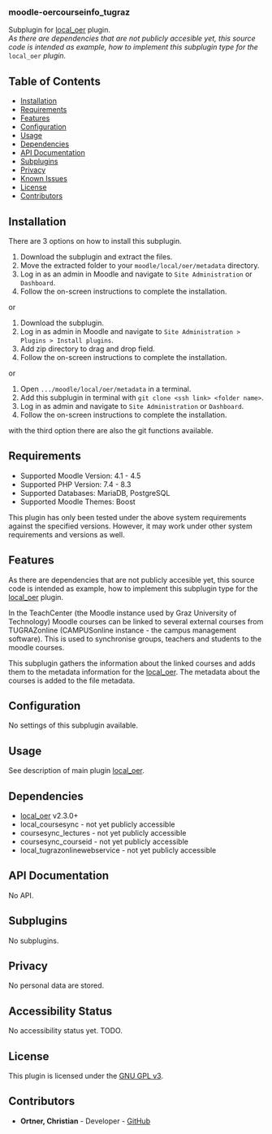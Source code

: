 ### moodle-oercourseinfo_tugraz

Subplugin for [local_oer](https://github.com/llttugraz/moodle-local_oer) plugin.<br>
*As there are dependencies that are not publicly accesible yet, this source code is intended as example, how to implement this subplugin type for the* `local_oer` *plugin.*

## Table of Contents


- [Installation](#installation)
- [Requirements](#requirements)
- [Features](#features)
- [Configuration](#configuration)
- [Usage](#usage)
- [Dependencies](#dependencies)
- [API Documentation](#api-documentation)
- [Subplugins](#subplugins)
- [Privacy](#privacy)
- [Known Issues](#known-issues)
- [License](#license)
- [Contributors](#contributors)

## Installation

There are 3 options on how to install this subplugin.

1. Download the subplugin and extract the files.
2. Move the extracted folder to your `moodle/local/oer/metadata` directory.
3. Log in as an admin in Moodle and navigate to `Site Administration` or `Dashboard`.
4. Follow the on-screen instructions to complete the installation.

or

1. Download the subplugin.
2. Log in as admin in Moodle and navigate to `Site Administration > Plugins > Install plugins`.
3. Add zip directory to drag and drop field.
4. Follow the on-screen instructions to complete the installation.

or

1. Open `.../moodle/local/oer/metadata` in a terminal.
2. Add this subplugin in terminal with `git clone <ssh link> <folder name>`.
3. Log in as admin and navigate to `Site Administration` or `Dashboard`.
4. Follow the on-screen instructions to complete the installation.

with the third option there are also the git functions available.


## Requirements

- Supported Moodle Version: 4.1 - 4.5
- Supported PHP Version:    7.4 - 8.3
- Supported Databases:      MariaDB, PostgreSQL
- Supported Moodle Themes:  Boost

This plugin has only been tested under the above system requirements against the specified versions.
However, it may work under other system requirements and versions as well.

## Features

As there are dependencies that are not publicly accesible yet, this source code is intended as example, how to implement this subplugin type for the [local_oer](https://github.com/llttugraz/moodle-local_oer) plugin.

In the TeachCenter (the Moodle instance used by Graz University of Technology) Moodle courses can be linked to several external courses from TUGRAZonline (CAMPUSonline instance - the campus management software). This is used to synchronise groups, teachers and students to the moodle courses.

This subplugin gathers the information about the linked courses and adds them to the metadata information for the [local_oer](https://github.com/llttugraz/moodle-local_oer). The metadata about the courses is added to the file metadata.  


## Configuration

No settings of this subplugin available.

## Usage

See description of main plugin [local_oer](https://github.com/llttugraz/moodle-local_oer).

## Dependencies

* [local_oer](https://github.com/llttugraz/moodle-local_oer) v2.3.0+
* local_coursesync - not yet publicly accessible
* coursesync_lectures - not yet publicly accessible
* coursesync_courseid - not yet publicly accessible
* local_tugrazonlinewebservice - not yet publicly accessible

## API Documentation

No API.

## Subplugins

No subplugins.

## Privacy

No personal data are stored.

## Accessibility Status

No accessibility status yet. TODO.

## License

This plugin is licensed under the [GNU GPL v3](http://www.gnu.org/licenses).

## Contributors

- **Ortner, Christian** - Developer - [GitHub](https://github.com/chriso123)

